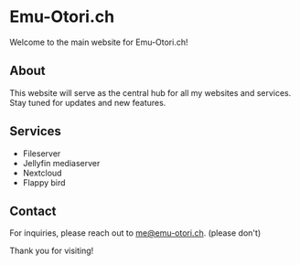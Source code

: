 # Emu-Otori.ch

Welcome to the main website for Emu-Otori.ch!

## About

This website will serve as the central hub for all my websites and services. Stay tuned for updates and new features.

## Services

- Fileserver
- Jellyfin mediaserver
- Nextcloud
- Flappy bird

## Contact

For inquiries, please reach out to [me@emu-otori.ch](mailto:me@emu-otori.ch). (please don't)

Thank you for visiting!
